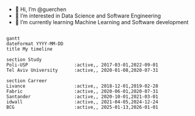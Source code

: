 - 👋 Hi, I’m @guerchen
- 👀 I’m interested in Data Science and Software Engineering
- 🌱 I’m currently learning Machine Learning and Software development

```mermaid

gantt
dateFormat YYYY-MM-DD
title My timeline

section Study
Poli-USP                 :active,, 2017-03-01,2022-09-01
Tel Aviv University      :active,, 2020-01-08,2020-07-31

section Carreer
Livance                  :active,, 2018-12-01,2019-02-28
Fabric                   :active,, 2020-06-01,2020-07-31
Santander                :active,, 2020-10-01,2021-03-01
idwall                   :active,, 2021-04-05,2024-12-24
BCG                      :active,, 2025-01-13,2026-01-01
```

<!---
guerchen/guerchen is a ✨ special ✨ repository because its `README.md` (this file) appears on your GitHub profile.
You can click the Preview link to take a look at your changes.
--->

